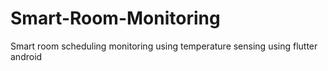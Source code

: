 # Smart-Room-Monitoring
Smart room scheduling monitoring using temperature sensing using flutter android

